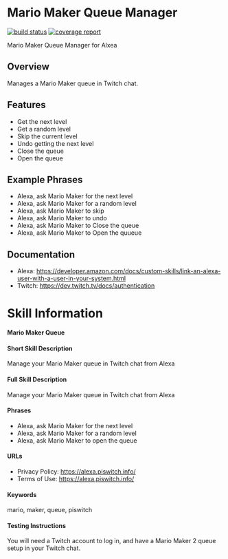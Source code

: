 # Mario Maker Queue Manager

[![build status](https://git.cssnr.com/shane/alexa-maker-queue/badges/master/build.svg)](https://git.cssnr.com/shane/alexa-maker-queue/commits/master) [![coverage report](https://git.cssnr.com/shane/alexa-maker-queue/badges/master/coverage.svg)](https://git.cssnr.com/shane/alexa-maker-queue/commits/master)

Mario Maker Queue Manager for Alxea

## Overview

Manages a Mario Maker queue in Twitch chat.

## Features

- Get the next level
- Get a random level
- Skip the current level
- Undo getting the next level
- Close the queue
- Open the queue

## Example Phrases

- Alexa, ask Mario Maker for the next level
- Alexa, ask Mario Maker for a random level
- Alexa, ask Mario Maker to skip
- Alexa, ask Mario Maker to undo
- Alexa, ask Mario Maker to Close the queue
- Alexa, ask Mario Maker to Open the quueue

## Documentation

- Alexa: https://developer.amazon.com/docs/custom-skills/link-an-alexa-user-with-a-user-in-your-system.html
- Twitch:  https://dev.twitch.tv/docs/authentication

# Skill Information

**Mario Maker Queue**

#### Short Skill Description

Manage your Mario Maker queue in Twitch chat from Alexa

#### Full Skill Description

Manage your Mario Maker queue in Twitch chat from Alexa

#### Phrases

- Alexa, ask Mario Maker for the next level
- Alexa, ask Mario Maker for a random level
- Alexa, ask Mario Maker to open the queue

#### URLs

- Privacy Policy: https://alexa.piswitch.info/
- Terms of Use: https://alexa.piswitch.info/

#### Keywords

mario, maker, queue, piswitch

#### Testing Instructions

You will need a Twitch account to log in, and have a Mario Maker 2 queue setup in your Twitch chat.

